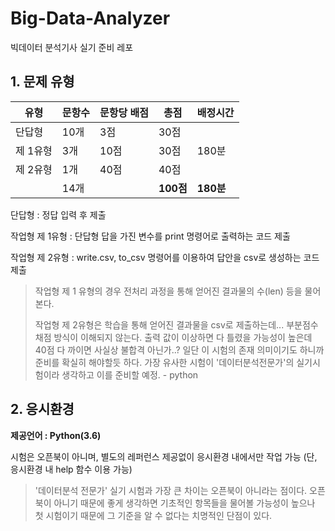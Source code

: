 # Big-Data-Analyzer
빅데이터 분석기사 실기 준비 레포

## 1. 문제 유형

| 유형     | 문항수 | 문항당 배점 | 총점      | 배정시간  |
| -------- | ------ | ----------- | --------- | --------- |
| 단답형   | 10개   | 3점         | 30점      |           |
| 제 1유형 | 3개    | 10점        | 30점      | 180분     |
| 제 2유형 | 1개    | 40점        | 40점      |           |
|          | 14개   |             | **100점** | **180분** |

단답형 : 정답 입력 후 제출

작업형 제 1유형 : 단답형 답을 가진 변수를 print 명령어로 출력하는 코드 제출

작업형 제 2유형 : write.csv, to_csv 명령어를 이용하여 답안을 csv로 생성하는 코드 제출



> 작업형 제 1 유형의 경우 전처리 과정을 통해 얻어진 결과물의 수(len) 등을 물어본다.
>
> 작업형 제 2유형은 학습을 통해 얻어진 결과물을 csv로 제출하는데... 부분점수 채점 방식이 이해되지 않는다. 출력 값이 이상하면 다 틀렸을 가능성이 높은데 40점 다 까이면 사실상 불합격 아닌가..? 일단 이 시험의 존재 의미이기도 하니까 준비를 확실히 해야할듯 하다. 가장 유사한 시험이 '데이터분석전문가'의 실기시험이라 생각하고 이를 준비할 예정. - python



## 2. 응시환경

**제공언어 : Python(3.6)**

시험은 오픈북이 아니며, 별도의 레퍼런스 제공없이 응시환경 내에서만 작업 가능 (단, 응시환경 내 help 함수 이용 가능)



> '데이터분석 전문가' 실기 시험과 가장 큰 차이는 오픈북이 아니라는 점이다. 오픈북이 아니기 때문에 좋게 생각하면 기초적인 항목들을 물어볼 가능성이 높으나 첫 시험이기 때문에 그 기준을 알 수 없다는 치명적인 단점이 있다. 
